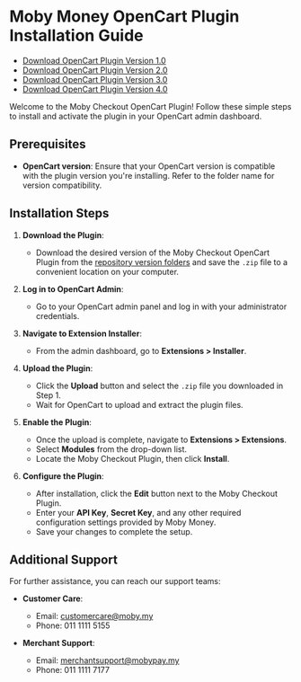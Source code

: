 # Moby Money OpenCart Plugin Installation Guide

- [Download OpenCart Plugin Version 1.0](https://raw.githubusercontent.com/MobyPayTech/moby-plugins/main/opencart/v1.0/mobypay.ocmod.zip)
- [Download OpenCart Plugin Version 2.0](https://raw.githubusercontent.com/MobyPayTech/moby-plugins/main/opencart/v2.0/mobypay.ocmod.zip)
- [Download OpenCart Plugin Version 3.0](https://raw.githubusercontent.com/MobyPayTech/moby-plugins/main/opencart/v3.0/mobypay.ocmod.zip)
- [Download OpenCart Plugin Version 4.0](https://raw.githubusercontent.com/MobyPayTech/moby-plugins/main/opencart/v4.0/mobypay.ocmod.zip)

Welcome to the Moby Checkout OpenCart Plugin! Follow these simple steps to install and activate the plugin in your OpenCart admin dashboard.

## Prerequisites
- **OpenCart version**: Ensure that your OpenCart version is compatible with the plugin version you're installing. Refer to the folder name for version compatibility.

## Installation Steps

1. **Download the Plugin**:
   - Download the desired version of the Moby Checkout OpenCart Plugin from the [repository version folders](../README.md) and save the `.zip` file to a convenient location on your computer.

2. **Log in to OpenCart Admin**:
   - Go to your OpenCart admin panel and log in with your administrator credentials.

3. **Navigate to Extension Installer**:
   - From the admin dashboard, go to **Extensions > Installer**.

4. **Upload the Plugin**:
   - Click the **Upload** button and select the `.zip` file you downloaded in Step 1.
   - Wait for OpenCart to upload and extract the plugin files.

5. **Enable the Plugin**:
   - Once the upload is complete, navigate to **Extensions > Extensions**.
   - Select **Modules** from the drop-down list.
   - Locate the Moby Checkout Plugin, then click **Install**.

6. **Configure the Plugin**:
   - After installation, click the **Edit** button next to the Moby Checkout Plugin.
   - Enter your **API Key**, **Secret Key**, and any other required configuration settings provided by Moby Money.
   - Save your changes to complete the setup.

## Additional Support

For further assistance, you can reach our support teams:

- **Customer Care**:  
  - Email: [customercare@moby.my](mailto:customercare@moby.my)  
  - Phone: 011 1111 5155

- **Merchant Support**:  
  - Email: [merchantsupport@mobypay.my](mailto:merchantsupport@mobypay.my)  
  - Phone: 011 1111 7177
